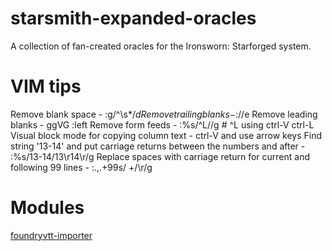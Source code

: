 # starsmith-expanded-oracles
A collection of fan-created oracles for the Ironsworn: Starforged system.

# VIM tips
Remove blank space - :g/^\s*$/d
Remove trailing blanks - :%s/\s\+$//e
Remove leading blanks - ggVG :left
Remove form feeds - :%s/^L//g # ^L using ctrl-V ctrl-L
Visual block mode for copying column text - ctrl-V and use arrow keys
Find string '13-14' and put carriage returns between the numbers and after - :%s/13-14/13\r14\r/g
Replace spaces with carriage return for current and following 99 lines - :.,.+99s/ \+/\r/g

# Modules
[foundryvtt-importer](https://github.com/EthanJWright/foundryvtt-importer)